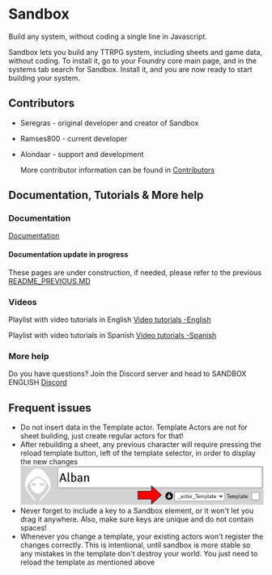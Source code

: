 # Sandbox

Build any system, without coding a single line in Javascript.

Sandbox lets you build any TTRPG system, including sheets and game data, without coding. To install it, go to your Foundry core main page, and in the systems tab search for Sandbox. Install it, and you are now ready to start building your system.

## Contributors

- Seregras - original developer and creator of Sandbox 

- Ramses800 - current developer

- Alondaar - support and development

  More contributor information can be found in  [Contributors](contributors.md)

## Documentation, Tutorials & More help

### Documentation

[Documentation](docs/help/start.md)

#### Documentation update in progress

These pages are under construction, if needed, please refer to the previous [README_PREVIOUS.MD](README_PREVIOUS.MD)

### Videos

Playlist with video tutorials in English
[Video tutorials -English](https://www.youtube.com/playlist?list=PLMAQsyqo9jDFpHYy4WZv0eF_SgqotcUKs)

Playlist with video tutorials in Spanish
[Video tutorials -Spanish](https://www.youtube.com/playlist?list=PLMAQsyqo9jDFEfeqRHBhwHT7kY_1eK2zY)

### More help

Do you have questions? Join the Discord server and head to SANDBOX ENGLISH
[Discord](https://discord.gg/QE7CHNP)

## Frequent issues

- Do not insert data in the Template actor. Template Actors are not for sheet building, just create regular actors for that!
- After rebuilding a sheet, any previous character will require pressing the reload template button, left of the template selector, in order to display the new changes
  ![](docs\help\resources\actor_sheet_header.jpg)
- Never forget to include a key to a Sandbox element, or it won't let you drag it anywhere. Also, make sure keys are unique and do not contain spaces!
- Whenever you change a template, your existing actors won't register the changes correctly. This is intentional, until sandbox is more stable so any mistakes in the template don't destroy your world. You just need to reload the template as mentioned above